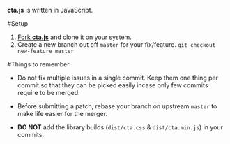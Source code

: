 **cta.js** is written in JavaScript.

#Setup
1. [Fork **cta.js**](https://help.github.com/articles/fork-a-repo) and clone it on your system.
2. Create a new branch out off `master` for your fix/feature. `git checkout new-feature master`

#Things to remember
- Do not fix multiple issues in a single commit. Keep them one thing per commit so that they can be picked easily incase only few commits require to be merged.

- Before submitting a patch, rebase your branch on upstream `master` to make life easier for the merger.

- **DO NOT** add the library builds (`dist/cta.css` & `dist/cta.min.js`) in your commits.

